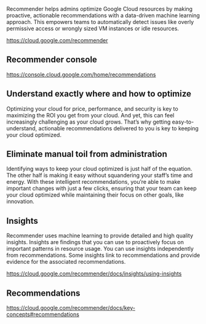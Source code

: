 Recommender helps admins optimize Google Cloud resources by making proactive, actionable recommendations with a data-driven machine learning approach. This empowers teams to automatically detect issues like overly permissive access or wrongly sized VM instances or idle resources.

https://cloud.google.com/recommender

## Recommender console

https://console.cloud.google.com/home/recommendations

## Understand exactly where and how to optimize

Optimizing your cloud for price, performance, and security is key to maximizing the ROI you get from your cloud. And yet, this can feel increasingly challenging as your cloud grows. That’s why getting easy-to-understand, actionable recommendations delivered to you is key to keeping your cloud optimized.

## Eliminate manual toil from administration

Identifying ways to keep your cloud optimized is just half of the equation. The other half is making it easy without squandering your staff’s time and energy. With these intelligent recommendations, you’re able to make important changes with just a few clicks, ensuring that your team can keep your cloud optimized while maintaining their focus on other goals, like innovation.

## Insights


Recommender uses machine learning to provide detailed and high quality insights. Insights are findings that you can use to proactively focus on important patterns in resource usage. You can use insights independently from recommendations. Some insights link to recommendations and provide evidence for the associated recommendations.


https://cloud.google.com/recommender/docs/insights/using-insights


## Recommendations

https://cloud.google.com/recommender/docs/key-concepts#recommendations



